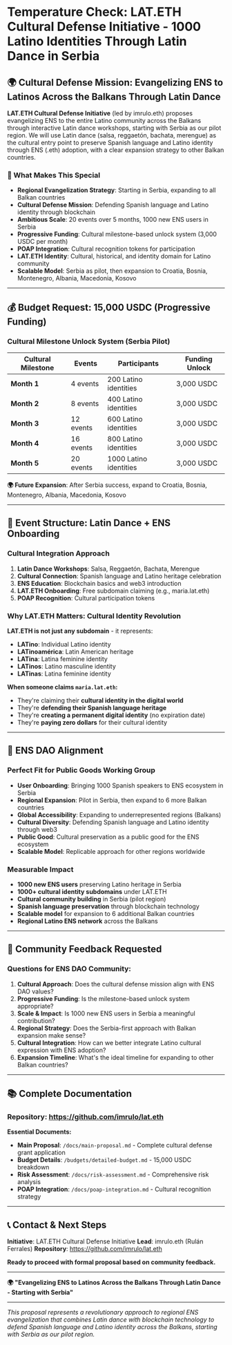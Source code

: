 # Temperature Check: LAT.ETH Cultural Defense Initiative - 1000 Latino Identities Through Latin Dance in Serbia

## 🌍 **Cultural Defense Mission: Evangelizing ENS to Latinos Across the Balkans Through Latin Dance**

**LAT.ETH Cultural Defense Initiative** (led by imrulo.eth) proposes evangelizing ENS to the entire Latino community across the Balkans through interactive Latin dance workshops, starting with Serbia as our pilot region. We will use Latin dance (salsa, reggaetón, bachata, merengue) as the cultural entry point to preserve Spanish language and Latino identity through ENS (.eth) adoption, with a clear expansion strategy to other Balkan countries.

### **🎯 What Makes This Special**
- **Regional Evangelization Strategy**: Starting in Serbia, expanding to all Balkan countries
- **Cultural Defense Mission**: Defending Spanish language and Latino identity through blockchain
- **Ambitious Scale**: 20 events over 5 months, 1000 new ENS users in Serbia
- **Progressive Funding**: Cultural milestone-based unlock system (3,000 USDC per month)
- **POAP Integration**: Cultural recognition tokens for participation
- **LAT.ETH Identity**: Cultural, historical, and identity domain for Latino community
- **Scalable Model**: Serbia as pilot, then expansion to Croatia, Bosnia, Montenegro, Albania, Macedonia, Kosovo

---

## 💰 **Budget Request: 15,000 USDC (Progressive Funding)**

### **Cultural Milestone Unlock System (Serbia Pilot)**

| Cultural Milestone | Events | Participants | Funding Unlock |
|-------------------|--------|--------------|----------------|
| **Month 1** | 4 events | 200 Latino identities | 3,000 USDC |
| **Month 2** | 8 events | 400 Latino identities | 3,000 USDC |
| **Month 3** | 12 events | 600 Latino identities | 3,000 USDC |
| **Month 4** | 16 events | 800 Latino identities | 3,000 USDC |
| **Month 5** | 20 events | 1000 Latino identities | 3,000 USDC |

**🌍 Future Expansion**: After Serbia success, expand to Croatia, Bosnia, Montenegro, Albania, Macedonia, Kosovo

---

## 💃 **Event Structure: Latin Dance + ENS Onboarding**

### **Cultural Integration Approach**
1. **Latin Dance Workshops**: Salsa, Reggaetón, Bachata, Merengue
2. **Cultural Connection**: Spanish language and Latino heritage celebration
3. **ENS Education**: Blockchain basics and web3 introduction
4. **LAT.ETH Onboarding**: Free subdomain claiming (e.g., maria.lat.eth)
5. **POAP Recognition**: Cultural participation tokens

### **Why LAT.ETH Matters: Cultural Identity Revolution**
**LAT.ETH is not just any subdomain** - it represents:
- **LATino**: Individual Latino identity
- **LATinoamérica**: Latin American heritage
- **LATina**: Latina feminine identity
- **LATinos**: Latino masculine identity
- **LATinas**: Latina feminine identity

**When someone claims `maria.lat.eth`:**
- They're claiming their **cultural identity in the digital world**
- They're **defending their Spanish language heritage**
- They're **creating a permanent digital identity** (no expiration date)
- They're **paying zero dollars** for their cultural identity

---

## 🌟 **ENS DAO Alignment**

### **Perfect Fit for Public Goods Working Group**
- **User Onboarding**: Bringing 1000 Spanish speakers to ENS ecosystem in Serbia
- **Regional Expansion**: Pilot in Serbia, then expand to 6 more Balkan countries
- **Global Accessibility**: Expanding to underrepresented regions (Balkans)
- **Cultural Diversity**: Defending Spanish language and Latino identity through web3
- **Public Good**: Cultural preservation as a public good for the ENS ecosystem
- **Scalable Model**: Replicable approach for other regions worldwide

### **Measurable Impact**
- **1000 new ENS users** preserving Latino heritage in Serbia
- **1000+ cultural identity subdomains** under LAT.ETH
- **Cultural community building** in Serbia (pilot region)
- **Spanish language preservation** through blockchain technology
- **Scalable model** for expansion to 6 additional Balkan countries
- **Regional Latino ENS network** across the Balkans

---

## 🤝 **Community Feedback Requested**

### **Questions for ENS DAO Community:**
1. **Cultural Approach**: Does the cultural defense mission align with ENS DAO values?
2. **Progressive Funding**: Is the milestone-based unlock system appropriate?
3. **Scale & Impact**: Is 1000 new ENS users in Serbia a meaningful contribution?
4. **Regional Strategy**: Does the Serbia-first approach with Balkan expansion make sense?
5. **Cultural Integration**: How can we better integrate Latino cultural expression with ENS adoption?
6. **Expansion Timeline**: What's the ideal timeline for expanding to other Balkan countries?

---

## 📚 **Complete Documentation**

### **Repository**: https://github.com/imrulo/lat.eth

**Essential Documents:**
- **Main Proposal**: `/docs/main-proposal.md` - Complete cultural defense grant application
- **Budget Details**: `/budgets/detailed-budget.md` - 15,000 USDC breakdown
- **Risk Assessment**: `/docs/risk-assessment.md` - Comprehensive risk analysis
- **POAP Integration**: `/docs/poap-integration.md` - Cultural recognition strategy

---

## 📞 **Contact & Next Steps**

**Initiative**: LAT.ETH Cultural Defense Initiative
**Lead**: imrulo.eth (Rulán Ferrales)
**Repository**: https://github.com/imrulo/lat.eth

**Ready to proceed with formal proposal based on community feedback.**

---

**🌍 "Evangelizing ENS to Latinos Across the Balkans Through Latin Dance - Starting with Serbia"**

---

*This proposal represents a revolutionary approach to regional ENS evangelization that combines Latin dance with blockchain technology to defend Spanish language and Latino identity across the Balkans, starting with Serbia as our pilot region.*
